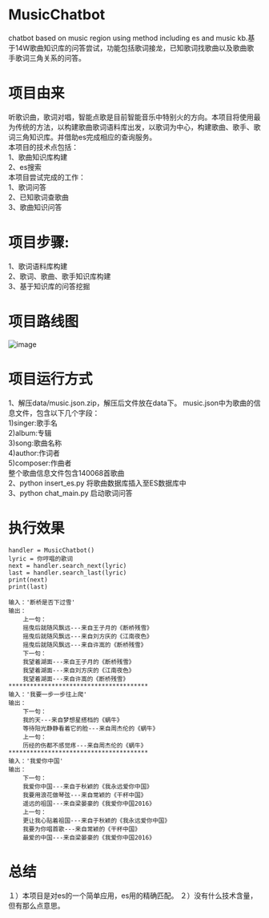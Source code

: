 # MusicChatbot
chatbot based on music region using method including es and music kb.基于14W歌曲知识库的问答尝试，功能包括歌词接龙，已知歌词找歌曲以及歌曲歌手歌词三角关系的问答。

# 项目由来
听歌识曲，歌词对唱，智能点歌是目前智能音乐中特别火的方向。本项目将使用最为传统的方法，以构建歌曲歌词语料库出发，以歌词为中心，构建歌曲、歌手、歌词三角知识库。并借助es完成相应的查询服务。  
本项目的技术点包括：  
1、歌曲知识库构建  
2、es搜索  
本项目尝试完成的工作：  
1、歌词问答  
2、已知歌词查歌曲  
3、歌曲知识问答  

# 项目步骤:  
1、歌词语料库构建  
2、歌词、歌曲、歌手知识库构建  
3、基于知识库的问答挖掘  

# 项目路线图
![image](https://github.com/liuhuanyong/MusicChatbot/blob/master/img/route.png)  

# 项目运行方式
1、解压data/music.json.zip，解压后文件放在data下。
music.json中为歌曲的信息文件，包含以下几个字段：  
1)singer:歌手名  
2)album:专辑  
3)song:歌曲名称  
4)author:作词者  
5)composer:作曲者  
整个歌曲信息文件包含140068首歌曲  
2、python insert_es.py 将歌曲数据库插入至ES数据库中  
3、python chat_main.py 启动歌词问答  


# 执行效果

    handler = MusicChatbot()
    lyric = 你哼唱的歌词
    next = handler.search_next(lyric)
    last = handler.search_last(lyric)
    print(next)
    print(last)

    输入：'断桥是否下过雪'
    输出：
        上一句：
        摇曳后就随风飘远---来自王子月的《断桥残雪》
        摇曳后就随风飘远---来自刘方庆的《江南夜色》
        摇曳后就随风飘远---来自许嵩的《断桥残雪》
        下一句：
        我望着湖面---来自王子月的《断桥残雪》
        我望着湖面---来自刘方庆的《江南夜色》
        我望着湖面---来自许嵩的《断桥残雪》
    ***************************************
    输入：'我要一步一步往上爬'
    输出：
        下一句：
        我的天---来自梦想星搭档的《蜗牛》
        等待阳光静静看着它的脸---来自周杰伦的《蜗牛》
        上一句：
        历经的伤都不感觉疼---来自周杰伦的《蜗牛》
    ***************************************
    输入：'我爱你中国'
    输出：
        下一句：
        我爱你中国---来自于秋颖的《我永远爱你中国》
        我要用浪花做琴弦---来自常颖的《干杯中国》
        遥远的祖国---来自梁晏豪的《我爱你中国2016》
        上一句：
        更让我心贴着祖国---来自于秋颖的《我永远爱你中国》
        我要为你唱首歌---来自常颖的《干杯中国》
        最爱的中国---来自梁晏豪的《我爱你中国2016》

# 总结
１）本项目是对es的一个简单应用，es用的精确匹配。
２）没有什么技术含量，但有那么点意思。